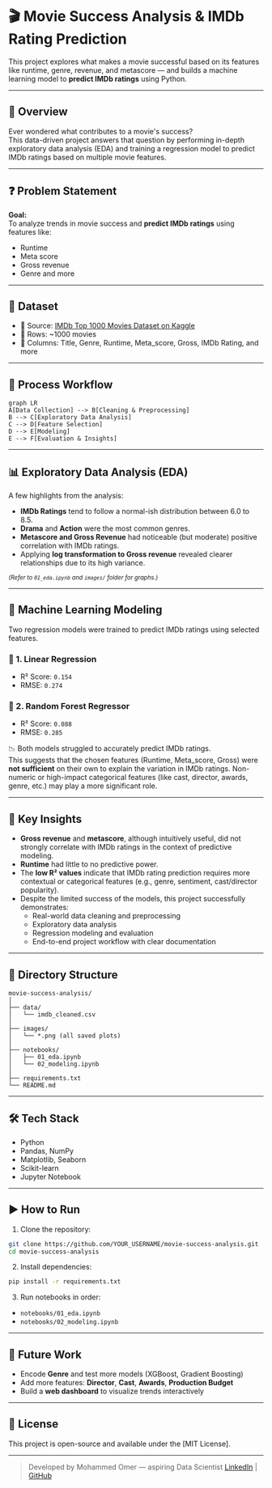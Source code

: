 # 🎬 Movie Success Analysis & IMDb Rating Prediction

This project explores what makes a movie successful based on its features like runtime, genre, revenue, and metascore — and builds a machine learning model to **predict IMDb ratings** using Python.

---

## 🧠 Overview

Ever wondered what contributes to a movie's success?  
This data-driven project answers that question by performing in-depth exploratory data analysis (EDA) and training a regression model to predict IMDb ratings based on multiple movie features.

---

## ❓ Problem Statement

**Goal:**  
To analyze trends in movie success and **predict IMDb ratings** using features like:
- Runtime  
- Meta score  
- Gross revenue  
- Genre and more

---

## 📂 Dataset

- 📄 Source: [IMDb Top 1000 Movies Dataset on Kaggle](https://www.kaggle.com/datasets/harshitshankhdhar/imdb-dataset-of-top-1000-movies-and-tv-shows)
- 🎥 Rows: ~1000 movies  
- 🔢 Columns: Title, Genre, Runtime, Meta_score, Gross, IMDb Rating, and more

---

## 🔁 Process Workflow

```mermaid
graph LR
A[Data Collection] --> B[Cleaning & Preprocessing]
B --> C[Exploratory Data Analysis]
C --> D[Feature Selection]
D --> E[Modeling]
E --> F[Evaluation & Insights]
```

---

## 📊 Exploratory Data Analysis (EDA)

A few highlights from the analysis:

- **IMDb Ratings** tend to follow a normal-ish distribution between 6.0 to 8.5.
- **Drama** and **Action** were the most common genres.
- **Metascore and Gross Revenue** had noticeable (but moderate) positive correlation with IMDb ratings.
- Applying **log transformation to Gross revenue** revealed clearer relationships due to its high variance.

<sub>*(Refer to `01_eda.ipynb` and `images/` folder for graphs.)*</sub>

---

## 🤖 Machine Learning Modeling

Two regression models were trained to predict IMDb ratings using selected features.

### 📌 1. Linear Regression
- R² Score: `0.154`
- RMSE: `0.274`

### 📌 2. Random Forest Regressor
- R² Score: `0.088`
- RMSE: `0.285`

📉 Both models struggled to accurately predict IMDb ratings.  
This suggests that the chosen features (Runtime, Meta_score, Gross) were **not sufficient** on their own to explain the variation in IMDb ratings. Non-numeric or high-impact categorical features (like cast, director, awards, genre, etc.) may play a more significant role.

---

## 📌 Key Insights

- **Gross revenue** and **metascore**, although intuitively useful, did not strongly correlate with IMDb ratings in the context of predictive modeling.
- **Runtime** had little to no predictive power.
- The **low R² values** indicate that IMDb rating prediction requires more contextual or categorical features (e.g., genre, sentiment, cast/director popularity).
- Despite the limited success of the models, this project successfully demonstrates:
  - Real-world data cleaning and preprocessing
  - Exploratory data analysis
  - Regression modeling and evaluation
  - End-to-end project workflow with clear documentation

---

## 📁 Directory Structure

```
movie-success-analysis/
│
├── data/
│   └── imdb_cleaned.csv
│
├── images/
│   └── *.png (all saved plots)
│
├── notebooks/
│   ├── 01_eda.ipynb
│   └── 02_modeling.ipynb
│
├── requirements.txt
└── README.md
```

---

## 🛠️ Tech Stack

- Python
- Pandas, NumPy
- Matplotlib, Seaborn
- Scikit-learn
- Jupyter Notebook

---

## ▶️ How to Run

1. Clone the repository:
```bash
git clone https://github.com/YOUR_USERNAME/movie-success-analysis.git
cd movie-success-analysis
```

2. Install dependencies:
```bash
pip install -r requirements.txt
```

3. Run notebooks in order:
- `notebooks/01_eda.ipynb`
- `notebooks/02_modeling.ipynb`

---

## 🚀 Future Work

- Encode **Genre** and test more models (XGBoost, Gradient Boosting)
- Add more features: **Director**, **Cast**, **Awards**, **Production Budget**
- Build a **web dashboard** to visualize trends interactively

---

## 📃 License

This project is open-source and available under the [MIT License].

---

> Developed by Mohammed Omer — aspiring Data Scientist
> [LinkedIn](https://www.linkedin.com/in/mohd-omer) | [GitHub](https://github.com/Cod3Hack3r)
